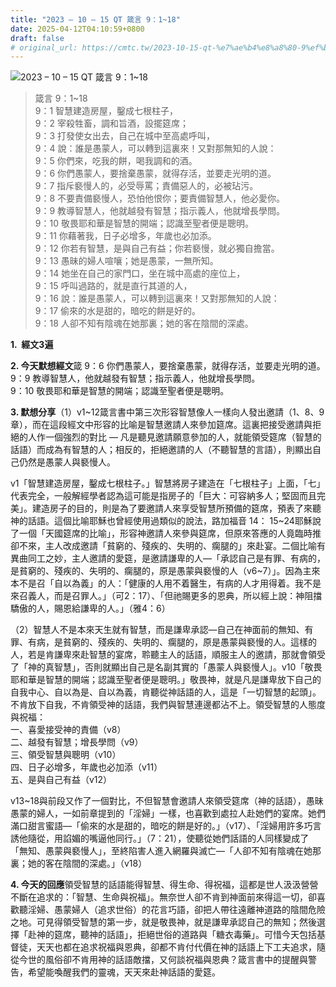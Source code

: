 ```yaml
---
title: "2023 – 10 – 15 QT 箴言 9：1~18"
date: 2025-04-12T04:10:59+0800
draft: false
# original_url: https://cmtc.tw/2023-10-15-qt-%e7%ae%b4%e8%a8%80-9%ef%bc%9a118
---
```


![2023 – 10 – 15 QT 箴言 9：1\~18](/images/qt.jpg  "2023 – 10 – 15 QT 箴言 9：1\~18")

> 箴言 9：1\~18  
> 9：1 智慧建造房屋，鑿成七根柱子，  
> 9：2 宰殺牲畜，調和旨酒，設擺筵席；  
> 9：3 打發使女出去，自己在城中至高處呼叫，  
> 9：4 說：誰是愚蒙人，可以轉到這裏來！又對那無知的人說：  
> 9：5 你們來，吃我的餅，喝我調和的酒。  
> 9：6 你們愚蒙人，要捨棄愚蒙，就得存活，並要走光明的道。  
> 9：7 指斥褻慢人的，必受辱罵；責備惡人的，必被玷污。  
> 9：8 不要責備褻慢人，恐怕他恨你；要責備智慧人，他必愛你。  
> 9：9 教導智慧人，他就越發有智慧；指示義人，他就增長學問。  
> 9：10 敬畏耶和華是智慧的開端；認識至聖者便是聰明。  
> 9：11 你藉著我，日子必增多，年歲也必加添。  
> 9：12 你若有智慧，是與自己有益；你若褻慢，就必獨自擔當。  
> 9：13 愚昧的婦人喧嚷；她是愚蒙，一無所知。  
> 9：14 她坐在自己的家門口，坐在城中高處的座位上，  
> 9：15 呼叫過路的，就是直行其道的人，  
> 9：16 說：誰是愚蒙人，可以轉到這裏來！又對那無知的人說：  
> 9：17 偷來的水是甜的，暗吃的餅是好的。  
> 9：18 人卻不知有陰魂在她那裏；她的客在陰間的深處。

**1.  經文3遍**

**2. 今天默想經文**箴 9：6 你們愚蒙人，要捨棄愚蒙，就得存活，並要走光明的道。  
9：9 教導智慧人，他就越發有智慧；指示義人，他就增長學問。  
9：10 敬畏耶和華是智慧的開端；認識至聖者便是聰明。

**3. 默想分享**（1）v1\~12箴言書中第三次形容智慧像人一樣向人發出邀請（1、8、9章），而在這段經文中形容的比喻是智慧邀請人來參加筵席。這裏把接受邀請與拒絕的人作一個強烈的對比 — 凡是聽見邀請願意參加的人，就能領受筵席（智慧的話語）而成為有智慧的人；相反的，拒絕邀請的人（不聽智慧的言語），則顯出自己仍然是愚蒙人與褻慢人。

v1「智慧建造房屋，鑿成七根柱子。」智慧將房子建造在「七根柱子」上面，「七」代表完全，一般解經學者認為這可能是指房子的「巨大：可容納多人；堅固而且完美」。建造房子的目的，則是為了要邀請人來享受智慧所預備的筵席，預表了來聽神的話語。這個比喻耶穌也曾經使用過類似的說法，路加福音 14： 15\~24耶穌說了一個「天國筵席的比喻」，形容神邀請人來參與筵席，但原來答應的人竟臨時推卻不來，主人改成邀請「貧窮的、殘疾的、失明的、瘸腿的」來赴宴。二個比喻有異曲同工之妙，主人邀請的愛筵，是邀請謙卑的人—「承認自己是有罪、有病的，是貧窮的、殘疾的、失明的、瘸腿的，原是愚蒙與褻慢的人（v6\~7）」。因為主來本不是召「自以為義」的人：「健康的人用不着醫生，有病的人才用得着。我不是來召義人，而是召罪人。」（可2：17）、「但祂賜更多的恩典，所以經上說：神阻擋驕傲的人，賜恩給謙卑的人。」（雅4：6）

（2）智慧人不是本來天生就有智慧，而是謙卑承認—自己在神面前的無知、有罪、有病，是貧窮的、殘疾的、失明的、瘸腿的，原是愚蒙與褻慢的人。這樣的人，若是肯謙卑來赴智慧的宴席，聆聽主人的話語，順服主人的邀請，那就會領受了「神的真智慧」，否則就顯出自己是名副其實的「愚蒙人與褻慢人」。v10「敬畏耶和華是智慧的開端；認識至聖者便是聰明。」敬畏神，就是凡是謙卑放下自己的自我中心、自以為是、自以為義，肯聽從神話語的人，這是「一切智慧的起頭」。不肯放下自我，不肯領受神的話語，我們與智慧連邊都沾不上。領受智慧的人態度與祝福：  
一、喜愛接受神的責備（v8）  
二、越發有智慧；增長學問（v9）  
三、領受智慧與聰明（v10）  
四、日子必增多，年歲也必加添（v11）  
五、是與自己有益（v12）

v13\~18與前段又作了一個對比，不但智慧會邀請人來領受筵席（神的話語），愚昧愚蒙的婦人，一如前章提到的「淫婦」一樣，也喜歡到處拉人赴她們的宴席。她們滿口甜言蜜語—「偷來的水是甜的，暗吃的餅是好的。」（v17）、「淫婦用許多巧言誘他隨從，用諂媚的嘴逼他同行。」（7：21），使聽從她們話語的人同樣變成了 「無知、愚蒙與褻慢人」，至終陷害人進入網羅與滅亡—「人卻不知有陰魂在她那裏；她的客在陰間的深處。」（v18）

**4. 今天的回應**領受智慧的話語能得智慧、得生命、得祝福，這都是世人汲汲營營不斷在追求的：「智慧、生命與祝福」。無奈世人卻不肯到神面前來得這一切，卻喜歡聽淫婦、愚蒙婦人（追求世俗）的花言巧語，卻把人帶往遠離神道路的陰間危險之地。可見得領受智慧的第一步，就是敬畏神，就是謙卑承認自己的無知；然後選擇「赴神的筵席，聽神的話語」，拒絕世俗的道路與「糖衣毒藥」。可惜今天包括基督徒，天天也都在追求祝福與恩典，卻都不肯付代價在神的話語上下工夫追求，隨從今世的風俗卻不肯用神的話語敵擋，又何談祝福與恩典？箴言書中的提醒與警告，希望能喚醒我們的靈魂，天天來赴神話語的愛筵。